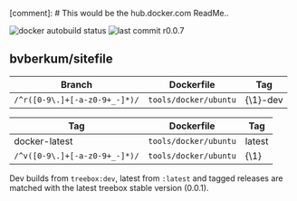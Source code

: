 [comment]: # This would be the hub.docker.com ReadMe..

![docker autobuild status](https://img.shields.io/docker/build/bvberkum/node-sitefile.svg)
![last commit r0.0.7](https://img.shields.io/github/last-commit/bvberkum/node-sitefile/r0.0.7.svg)

## bvberkum/sitefile

Branch                              | Dockerfile              | Tag           
----------------------------------- | ------------------------| ---------------
``/^r([0-9\.]+[-a-z0-9+_-]*)/``     | ``tools/docker/ubuntu`` | {\1}-dev

Tag                                 | Dockerfile              | Tag           
----------------------------------- | ------------------------| ---------------
docker-latest                       | ``tools/docker/ubuntu`` | latest      
``/^v([0-9\.]+[-a-z0-9+_-]*)/``     | ``tools/docker/ubuntu`` | {\1}

Dev builds from ``treebox:dev``, latest from ``:latest`` and tagged releases are
matched with the latest treebox stable version (0.0.1).
